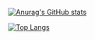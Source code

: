 [![Anurag's GitHub stats](https://github-readme-stats.vercel.app/api?username=seki-project)](https://github.com/anuraghazra/github-readme-stats)

[![Top Langs](https://github-readme-stats.vercel.app/api/top-langs/?username=seki-project
)](https://github.com/anuraghazra/github-readme-stats)
